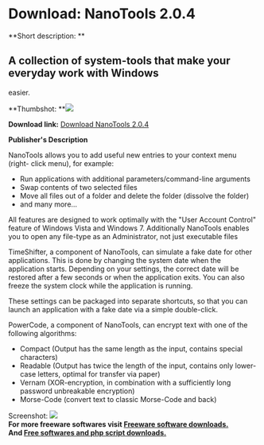 # Download: NanoTools 2.0.4

**Short description: **

## A collection of system-tools that make your everyday work with Windows
easier.

  
**Thumbshot: **![](http://www.freewarefiles.com/screenshot/nanotools_md.jpg)   
  
**Download link:** [Download NanoTools 2.0.4](http://freesoftwares.boysofts.com/NanoTools_program_69292.html)  
  

**Publisher's Description**  
  

NanoTools allows you to add useful new entries to your context menu (right-
click menu), for example:

  * Run applications with additional parameters/command-line arguments 
  * Swap contents of two selected files 
  * Move all files out of a folder and delete the folder (dissolve the folder) 
  * and many more... 

All features are designed to work optimally with the "User Account Control"
feature of Windows Vista and Windows 7. Additionally NanoTools enables you to
open any file-type as an Administrator, not just executable files

TimeShifter, a component of NanoTools, can simulate a fake date for other
applications. This is done by changing the system date when the application
starts. Depending on your settings, the correct date will be restored after a
few seconds or when the application exits. You can also freeze the system
clock while the application is running.

These settings can be packaged into separate shortcuts, so that you can launch
an application with a fake date via a simple double-click.

PowerCode, a component of NanoTools, can encrypt text with one of the
following algorithms:

  * Compact (Output has the same length as the input, contains special characters) 
  * Readable (Output has twice the length of the input, contains only lower-case letters, optimal for transfer via paper) 
  * Vernam (XOR-encryption, in combination with a sufficiently long password unbreakable encryption) 
  * Morse-Code (convert text to classic Morse-Code and back) 

  
  
Screenshot: ![](http://www.freewarefiles.com/screenshot/nanotools.jpg)  
**For more freeware softwares visit [Freeware software downloads.](http://freesoftwares.boysofts.com/)**   
**And [Free softwares and php script downloads.](http://www.boysofts.com/)**

